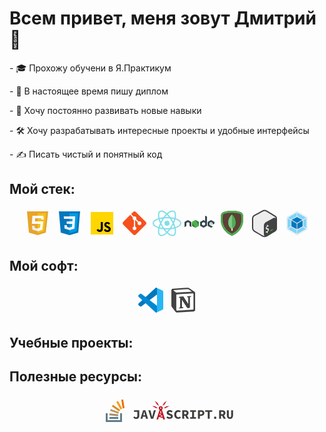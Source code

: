 <h1>Всем привет, меня зовут Дмитрий 👋</h1>

<p>- 🎓 Прохожу обучени в Я.Практикум</p>
<p>- 📜 В настоящее время пишу диплом</p>
<p>- 🚀 Хочу постоянно развивать новые навыки</p>
<p>- 🛠️ Хочу разрабатывать интересные проекты и удобные интерфейсы</p>
<p>- ✍️ Писать чистый и понятный код</p>

<h2>Мой стек:</h2>

<!-- Stack icons section -->
<p align="center">
<!-- HTML -->
<svg xmlns="http://www.w3.org/2000/svg"  viewBox="0 0 48 48" width="48px" height="48px"><polygon fill="#e7a42b" points="8,5 42,5 38,39 25,43 11,39"/><polygon fill="#f2bf22" points="38.63,8 35.25,36.71 25,39.86 25,8"/><polygon fill="#faf9f8" points="25,21 26,23 25,25 15.79,25 16.64,12 25,12 26,14 25,16 21.03,16 20.7,21"/><polygon fill="#ebebeb" points="24.9,32.57 25,32.54 26,35 25,36.72 24.94,36.74 16.61,34.36 16.05,28 20.07,28 20.35,31.27"/><polygon fill="#fff" points="34.07,21 32.5,34.42 25,36.72 25,32.54 28.83,31.36 29.57,25 25,25 25,21"/><polygon fill="#fff" points="34.92,18 30.93,18 30.67,16 25,16 25,12 34.13,12 34.3,13.26"/></svg>
<!-- CCS -->
<svg xmlns="http://www.w3.org/2000/svg"  viewBox="0 0 48 48" width="48px" height="48px"><path fill="#0277BD" d="M41,5H7l3,34l14,4l14-4L41,5L41,5z"/><path fill="#039BE5" d="M24 8L24 39.9 35.2 36.7 37.7 8z"/><path fill="#FFF" d="M33.1 13L24 13 24 17 28.9 17 28.6 21 24 21 24 25 28.4 25 28.1 29.5 24 30.9 24 35.1 31.9 32.5 32.6 21 32.6 21z"/><path fill="#EEE" d="M24,13v4h-8.9l-0.3-4H24z M19.4,21l0.2,4H24v-4H19.4z M19.8,27h-4l0.3,5.5l7.9,2.6v-4.2l-4.1-1.4L19.8,27z"/></svg>
<!-- JavaScript -->
<svg xmlns="http://www.w3.org/2000/svg"  viewBox="0 0 48 48" width="48px" height="48px"><path fill="#ffd600" d="M6,42V6h36v36H6z"/><path fill="#000001" d="M29.538 32.947c.692 1.124 1.444 2.201 3.037 2.201 1.338 0 2.04-.665 2.04-1.585 0-1.101-.726-1.492-2.198-2.133l-.807-.344c-2.329-.988-3.878-2.226-3.878-4.841 0-2.41 1.845-4.244 4.728-4.244 2.053 0 3.528.711 4.592 2.573l-2.514 1.607c-.553-.988-1.151-1.377-2.078-1.377-.946 0-1.545.597-1.545 1.377 0 .964.6 1.354 1.985 1.951l.807.344C36.452 29.645 38 30.839 38 33.523 38 36.415 35.716 38 32.65 38c-2.999 0-4.702-1.505-5.65-3.368L29.538 32.947zM17.952 33.029c.506.906 1.275 1.603 2.381 1.603 1.058 0 1.667-.418 1.667-2.043V22h3.333v11.101c0 3.367-1.953 4.899-4.805 4.899-2.577 0-4.437-1.746-5.195-3.368L17.952 33.029z"/></svg>
<!-- GIT -->
<svg xmlns="http://www.w3.org/2000/svg"  viewBox="0 0 48 48" width="48px" height="48px"><path fill="#F4511E" d="M42.2,22.1L25.9,5.8C25.4,5.3,24.7,5,24,5c0,0,0,0,0,0c-0.7,0-1.4,0.3-1.9,0.8l-3.5,3.5l4.1,4.1c0.4-0.2,0.8-0.3,1.3-0.3c1.7,0,3,1.3,3,3c0,0.5-0.1,0.9-0.3,1.3l4,4c0.4-0.2,0.8-0.3,1.3-0.3c1.7,0,3,1.3,3,3s-1.3,3-3,3c-1.7,0-3-1.3-3-3c0-0.5,0.1-0.9,0.3-1.3l-4-4c-0.1,0-0.2,0.1-0.3,0.1v10.4c1.2,0.4,2,1.5,2,2.8c0,1.7-1.3,3-3,3s-3-1.3-3-3c0-1.3,0.8-2.4,2-2.8V18.8c-1.2-0.4-2-1.5-2-2.8c0-0.5,0.1-0.9,0.3-1.3l-4.1-4.1L5.8,22.1C5.3,22.6,5,23.3,5,24c0,0.7,0.3,1.4,0.8,1.9l16.3,16.3c0,0,0,0,0,0c0.5,0.5,1.2,0.8,1.9,0.8s1.4-0.3,1.9-0.8l16.3-16.3c0.5-0.5,0.8-1.2,0.8-1.9C43,23.3,42.7,22.6,42.2,22.1z"/></svg>
<!-- React -->
<svg xmlns="http://www.w3.org/2000/svg"  viewBox="0 0 48 48" width="48px" height="48px"><path fill="#80deea" d="M24,34C11.1,34,1,29.6,1,24c0-5.6,10.1-10,23-10c12.9,0,23,4.4,23,10C47,29.6,36.9,34,24,34z M24,16	c-12.6,0-21,4.1-21,8c0,3.9,8.4,8,21,8s21-4.1,21-8C45,20.1,36.6,16,24,16z"/><path fill="#80deea" d="M15.1,44.6c-1,0-1.8-0.2-2.6-0.7C7.6,41.1,8.9,30.2,15.3,19l0,0c3-5.2,6.7-9.6,10.3-12.4c3.9-3,7.4-3.9,9.8-2.5	c2.5,1.4,3.4,4.9,2.8,9.8c-0.6,4.6-2.6,10-5.6,15.2c-3,5.2-6.7,9.6-10.3,12.4C19.7,43.5,17.2,44.6,15.1,44.6z M32.9,5.4	c-1.6,0-3.7,0.9-6,2.7c-3.4,2.7-6.9,6.9-9.8,11.9l0,0c-6.3,10.9-6.9,20.3-3.6,22.2c1.7,1,4.5,0.1,7.6-2.3c3.4-2.7,6.9-6.9,9.8-11.9	c2.9-5,4.8-10.1,5.4-14.4c0.5-4-0.1-6.8-1.8-7.8C34,5.6,33.5,5.4,32.9,5.4z"/><path fill="#80deea" d="M33,44.6c-5,0-12.2-6.1-17.6-15.6C8.9,17.8,7.6,6.9,12.5,4.1l0,0C17.4,1.3,26.2,7.8,32.7,19	c3,5.2,5,10.6,5.6,15.2c0.7,4.9-0.3,8.3-2.8,9.8C34.7,44.4,33.9,44.6,33,44.6z M13.5,5.8c-3.3,1.9-2.7,11.3,3.6,22.2	c6.3,10.9,14.1,16.1,17.4,14.2c1.7-1,2.3-3.8,1.8-7.8c-0.6-4.3-2.5-9.4-5.4-14.4C24.6,9.1,16.8,3.9,13.5,5.8L13.5,5.8z"/><circle cx="24" cy="24" r="4" fill="#80deea"/></svg>
<!-- Node.js -->
<svg xmlns="http://www.w3.org/2000/svg"  viewBox="0 0 48 48" width="48px" height="48px"><path fill="#388e3c" d="M17.204 19.122l-4.907 2.715C12.113 21.938 12 22.126 12 22.329v5.433c0 .203.113.39.297.492l4.908 2.717c.183.101.41.101.593 0l4.907-2.717C22.887 28.152 23 27.965 23 27.762v-5.433c0-.203-.113-.39-.297-.492l-4.906-2.715c-.092-.051-.195-.076-.297-.076-.103 0-.205.025-.297.076M42.451 24.013l-.818.452c-.031.017-.049.048-.049.082v.906c0 .034.019.065.049.082l.818.453c.031.017.068.017.099 0l.818-.453c.03-.017.049-.048.049-.082v-.906c0-.034-.019-.065-.05-.082l-.818-.452C42.534 24.004 42.517 24 42.5 24S42.466 24.004 42.451 24.013"/><path fill="#37474f" d="M35.751,13.364l-2.389-1.333c-0.075-0.042-0.167-0.041-0.241,0.003 c-0.074,0.044-0.12,0.123-0.12,0.209L33,20.295l-2.203-1.219C30.705,19.025,30.602,19,30.5,19c-0.102,0-0.205,0.025-0.297,0.076 h0.001l-4.907,2.715C25.113,21.892,25,22.08,25,22.282v5.433c0,0.203,0.113,0.39,0.297,0.492l4.908,2.717 c0.183,0.101,0.41,0.101,0.593,0l4.907-2.717C35.887,28.106,36,27.918,36,27.715V13.788C36,13.612,35.904,13.45,35.751,13.364z M32.866,26.458l-2.23,1.235c-0.083,0.046-0.186,0.046-0.269,0l-2.231-1.235C28.051,26.412,28,26.326,28,26.234v-2.47 c0-0.092,0.051-0.177,0.135-0.224l2.231-1.234h-0.001c0.042-0.023,0.088-0.034,0.135-0.034c0.047,0,0.093,0.012,0.135,0.034 l2.23,1.234C32.949,23.587,33,23.673,33,23.765v2.47C33,26.326,32.949,26.412,32.866,26.458z"/><path fill="#2e7d32" d="M17.204,19.122L12,27.762c0,0.203,0.113,0.39,0.297,0.492l4.908,2.717 c0.183,0.101,0.41,0.101,0.593,0L23,22.329c0-0.203-0.113-0.39-0.297-0.492l-4.906-2.715c-0.092-0.051-0.195-0.076-0.297-0.076 c-0.103,0-0.205,0.025-0.297,0.076"/><path fill="#4caf50" d="M17.204,19.122l-4.907,2.715C12.113,21.938,12,22.126,12,22.329l5.204,8.642 c0.183,0.101,0.41,0.101,0.593,0l4.907-2.717C22.887,28.152,23,27.965,23,27.762l-5.203-8.64c-0.092-0.051-0.195-0.076-0.297-0.076 c-0.103,0-0.205,0.025-0.297,0.076"/><path fill="#37474f" d="M47.703 21.791l-4.906-2.715C42.705 19.025 42.602 19 42.5 19c-.102 0-.205.025-.297.076h.001l-4.907 2.715C37.114 21.892 37 22.084 37 22.294v5.411c0 .209.114.402.297.503l4.908 2.717c.184.102.409.102.593 0l2.263-1.253c.207-.115.206-.412-.002-.526l-4.924-2.687C40.052 26.412 40 26.325 40 26.231v-2.466c0-.092.05-.177.13-.221l2.235-1.236h-.001c.042-.023.088-.034.135-.034.047 0 .093.012.135.034l2.235 1.237c.08.044.13.129.13.221v2.012c0 .086.046.166.121.209.075.042.167.042.242-.001l2.398-1.393c.148-.086.24-.245.24-.417v-1.88C48 22.085 47.886 21.892 47.703 21.791zM10.703 21.791l-4.906-2.715C5.705 19.025 5.602 19 5.5 19c-.102 0-.205.025-.297.076h.001l-4.907 2.715C.114 21.892 0 22.084 0 22.294v7.465c0 .086.046.166.121.209.075.042.167.042.242-.001l2.398-1.393C2.909 28.488 3 28.329 3 28.157v-4.393c0-.092.05-.177.13-.221l2.235-1.236H5.365c.042-.023.088-.034.135-.034.047 0 .093.012.135.034l2.235 1.237C7.95 23.588 8 23.673 8 23.765v4.393c0 .172.091.331.24.417l2.398 1.393c.075.043.167.043.242.001C10.954 29.925 11 29.845 11 29.759v-7.464C11 22.085 10.886 21.892 10.703 21.791z"/></svg>
<!-- MongoDB -->
<svg xmlns="http://www.w3.org/2000/svg"  viewBox="0 0 48 48" width="48px" height="48px"><path fill="#5d4037" d="M42,17.3C42,37.8,24,44,24,44S6,37.8,6,17.3c0-2.5,0.2-4.6,0.4-6.3c0.3-2.5,2-4.5,4.4-5.1 C13.9,5,18.8,4,24,4s10.1,1,13.3,1.9c2.4,0.6,4.1,2.7,4.4,5.1C41.8,12.7,42,14.9,42,17.3z"/><path fill="#4caf50" d="M24,7c4.9,0,9.5,1,12.5,1.8c1.2,0.3,2,1.3,2.2,2.6c0.2,1.9,0.3,3.9,0.3,5.9c0,15.6-11.5,21.9-15,23.4 c-3.5-1.6-15-7.9-15-23.4c0-2,0.1-4,0.3-5.9c0.1-1.3,1-2.3,2.2-2.6C14.5,8,19.1,7,24,7 M24,4c-5.2,0-10.1,1-13.3,1.9 C8.4,6.5,6.6,8.6,6.4,11C6.2,12.7,6,14.9,6,17.3C6,37.8,24,44,24,44s18-6.2,18-26.7c0-2.5-0.2-4.6-0.4-6.3c-0.3-2.5-2-4.5-4.4-5.1 C34.1,5,29.2,4,24,4L24,4z"/><path fill="#dcedc8" d="M23 28H25V36H23z"/><path fill="#4caf50" d="M24,10c0,0-6,5-6,13c0,5.2,3.3,8.5,5,10l1-3l1,3c1.7-1.5,5-4.8,5-10C30,15,24,10,24,10z"/><path fill="#81c784" d="M24,10c0,0-6,5-6,13c0,5.2,3.3,8.5,5,10l1-3V10z"/></svg>
<!-- Bash -->
<svg xmlns="http://www.w3.org/2000/svg"  viewBox="0 0 48 48" width="48px" height="48px" fill-rule="evenodd" clip-rule="evenodd" baseProfile="basic"><path fill="#ededed" fill-rule="evenodd" d="M22.903,3.286c0.679-0.381,1.515-0.381,2.193,0 c3.355,1.883,13.451,7.551,16.807,9.434C42.582,13.1,43,13.804,43,14.566c0,3.766,0,15.101,0,18.867 c0,0.762-0.418,1.466-1.097,1.847c-3.355,1.883-13.451,7.551-16.807,9.434c-0.679,0.381-1.515,0.381-2.193,0 c-3.355-1.883-13.451-7.551-16.807-9.434C5.418,34.899,5,34.196,5,33.434c0-3.766,0-15.101,0-18.867 c0-0.762,0.418-1.466,1.097-1.847C9.451,10.837,19.549,5.169,22.903,3.286z" clip-rule="evenodd"/><path fill="#434345" d="M23.987,46.221c-1.085,0-2.171-0.252-3.165-0.757c-2.22-1.127-5.118-2.899-7.921-4.613 c-1.973-1.206-3.836-2.346-5.297-3.157C5.381,36.458,4,34.113,4,31.572V16.627c0-2.59,1.417-4.955,3.699-6.173 c3.733-1.989,9.717-5.234,12.878-7.01h0c2.11-1.184,4.733-1.184,6.844,0c3.576,2.007,10.369,6.064,14.252,8.513 C43.13,12.874,44,14.453,44,16.182V32c0,2.4-0.859,4.048-2.553,4.895c-0.944,0.531-2.628,1.576-4.578,2.787 c-3.032,1.882-6.806,4.225-9.564,5.705C26.27,45.942,25.128,46.221,23.987,46.221z M21.556,5.188 C18.384,6.97,12.382,10.226,8.64,12.22C7.012,13.088,6,14.776,6,16.627v14.945c0,1.814,0.987,3.49,2.576,4.373 c1.498,0.832,3.378,1.981,5.369,3.199c2.77,1.693,5.634,3.445,7.783,4.536c1.458,0.739,3.188,0.717,4.631-0.056 c2.703-1.451,6.447-3.775,9.456-5.643c1.97-1.223,3.671-2.279,4.696-2.854C41.835,34.464,42,33.109,42,32V16.182 c0-1.037-0.521-1.983-1.392-2.532c-3.862-2.435-10.613-6.467-14.165-8.461C24.913,4.331,23.086,4.331,21.556,5.188L21.556,5.188z"/><path fill="#434345" d="M22.977,41.654l-0.057-13.438c-0.011-2.594,1.413-4.981,3.701-6.204l12.01-6.416 c1.998-1.068,4.414,0.38,4.414,2.646v14.73c0,1.041-0.54,2.008-1.426,2.554l-14.068,8.668 C25.557,45.424,22.987,43.996,22.977,41.654z"/><path fill="#ededed" d="M28.799,26.274c0.123-0.063,0.225,0.014,0.227,0.176l0.013,1.32 c0.552-0.219,1.032-0.278,1.467-0.177c0.095,0.024,0.136,0.153,0.098,0.306l-0.291,1.169c-0.024,0.089-0.072,0.178-0.132,0.233 c-0.026,0.025-0.052,0.044-0.077,0.057c-0.04,0.02-0.078,0.026-0.114,0.019c-0.199-0.045-0.671-0.148-1.413,0.228 c-0.778,0.395-1.051,1.071-1.046,1.573c0.007,0.601,0.315,0.783,1.377,0.802c1.416,0.023,2.027,0.643,2.042,2.067 c0.016,1.402-0.733,2.905-1.876,3.826l0.025,1.308c0.001,0.157-0.1,0.338-0.225,0.4l-0.775,0.445 c-0.123,0.063-0.225-0.014-0.227-0.172l-0.013-1.286c-0.664,0.276-1.334,0.342-1.763,0.17c-0.082-0.032-0.117-0.152-0.084-0.288 l0.28-1.181c0.022-0.092,0.071-0.186,0.138-0.246c0.023-0.023,0.048-0.04,0.072-0.053c0.044-0.022,0.087-0.027,0.124-0.013 c0.462,0.155,1.053,0.082,1.622-0.206c0.722-0.365,1.206-1.102,1.198-1.834c-0.007-0.664-0.366-0.939-1.241-0.946 c-1.113,0.002-2.151-0.216-2.168-1.855c-0.014-1.35,0.688-2.753,1.799-3.641l-0.013-1.319c-0.001-0.162,0.098-0.34,0.225-0.405 L28.799,26.274z"/><path fill="#4da925" d="M37.226,34.857l-3.704,2.185c-0.109,0.061-0.244-0.019-0.244-0.143v-1.252 c0-0.113,0.061-0.217,0.16-0.273l3.704-2.185c0.111-0.061,0.246,0.019,0.246,0.145v1.248 C37.388,34.697,37.326,34.801,37.226,34.857"/></svg>
<!-- webpack -->
<svg xmlns="http://www.w3.org/2000/svg"  viewBox="0 0 48 48" width="48px" height="48px"><polygon fill="#eceff1" points="24,4 7,14 7,34 24,44 41,34 41,14"/><polygon fill="#0277bd" points="23.5,24.5 23.5,33.5 15,29 15,19.5"/><polygon fill="#0277bd" points="24.5,24.5 24.5,33.5 33,29 33,19.5"/><polygon fill="#0277bd" points="24,23.5 15.5,18.5 24,14 32.5,18.5"/><g><polygon fill="#81d4fa" points="23.5,7 23.5,13 14.5,18 9.5,15"/><polygon fill="#81d4fa" points="23.5,41 23.5,35 14.5,30 9.5,33"/><polygon fill="#81d4fa" points="14,19 9,16 9,32 14,29"/><polygon fill="#81d4fa" points="24.5,7 24.5,13 33.5,18 38.5,15"/><polygon fill="#81d4fa" points="24.5,41 24.5,35 33.5,30 38.5,33"/><polygon fill="#81d4fa" points="34,19 39,16 39,32 34,29"/></g></svg>
</p>

## Мой софт:

<!-- Soft icons section -->
<p align="center">
<!-- VSCode -->
<svg xmlns="http://www.w3.org/2000/svg"  viewBox="0 0 48 48" width="48px" height="48px"><path fill="#29b6f6" d="M44,11.11v25.78c0,1.27-0.79,2.4-1.98,2.82l-8.82,4.14L34,33V15L33.2,4.15l8.82,4.14 C43.21,8.71,44,9.84,44,11.11z"/><path fill="#0277bd" d="M9,33.896L34,15V5.353c0-1.198-1.482-1.758-2.275-0.86L4.658,29.239 c-0.9,0.83-0.849,2.267,0.107,3.032c0,0,1.324,1.232,1.803,1.574C7.304,34.37,8.271,34.43,9,33.896z"/><path fill="#0288d1" d="M9,14.104L34,33v9.647c0,1.198-1.482,1.758-2.275,0.86L4.658,18.761 c-0.9-0.83-0.849-2.267,0.107-3.032c0,0,1.324-1.232,1.803-1.574C7.304,13.63,8.271,13.57,9,14.104z"/></svg>
<!--  -->
<!--  -->
<!-- Notion -->
<svg xmlns="http://www.w3.org/2000/svg"  viewBox="0 0 48 48" width="48px" height="48px" fill-rule="evenodd" clip-rule="evenodd"><path fill="#fff" fill-rule="evenodd" d="M11.553,11.099c1.232,1.001,1.694,0.925,4.008,0.77 l21.812-1.31c0.463,0,0.078-0.461-0.076-0.538l-3.622-2.619c-0.694-0.539-1.619-1.156-3.391-1.002l-21.12,1.54 c-0.77,0.076-0.924,0.461-0.617,0.77L11.553,11.099z" clip-rule="evenodd"/><path fill="#fff" fill-rule="evenodd" d="M12.862,16.182v22.95c0,1.233,0.616,1.695,2.004,1.619 l23.971-1.387c1.388-0.076,1.543-0.925,1.543-1.927V14.641c0-1-0.385-1.54-1.234-1.463l-25.05,1.463 C13.171,14.718,12.862,15.181,12.862,16.182L12.862,16.182z" clip-rule="evenodd"/><path fill="#424242" fill-rule="evenodd" d="M11.553,11.099c1.232,1.001,1.694,0.925,4.008,0.77 l21.812-1.31c0.463,0,0.078-0.461-0.076-0.538l-3.622-2.619c-0.694-0.539-1.619-1.156-3.391-1.002l-21.12,1.54 c-0.77,0.076-0.924,0.461-0.617,0.77L11.553,11.099z M12.862,16.182v22.95c0,1.233,0.616,1.695,2.004,1.619l23.971-1.387 c1.388-0.076,1.543-0.925,1.543-1.927V14.641c0-1-0.385-1.54-1.234-1.463l-25.05,1.463C13.171,14.718,12.862,15.181,12.862,16.182 L12.862,16.182z M36.526,17.413c0.154,0.694,0,1.387-0.695,1.465l-1.155,0.23v16.943c-1.003,0.539-1.928,0.847-2.698,0.847 c-1.234,0-1.543-0.385-2.467-1.54l-7.555-11.86v11.475l2.391,0.539c0,0,0,1.386-1.929,1.386l-5.317,0.308 c-0.154-0.308,0-1.078,0.539-1.232l1.388-0.385V20.418l-1.927-0.154c-0.155-0.694,0.23-1.694,1.31-1.772l5.704-0.385l7.862,12.015 V19.493l-2.005-0.23c-0.154-0.848,0.462-1.464,1.233-1.54L36.526,17.413z M7.389,5.862l21.968-1.618 c2.698-0.231,3.392-0.076,5.087,1.155l7.013,4.929C42.614,11.176,43,11.407,43,12.33v27.032c0,1.694-0.617,2.696-2.775,2.849 l-25.512,1.541c-1.62,0.077-2.391-0.154-3.239-1.232l-5.164-6.7C5.385,34.587,5,33.664,5,32.585V8.556 C5,7.171,5.617,6.015,7.389,5.862z" clip-rule="evenodd"/></svg>
</p>

## Учебные проекты:

## Полезные ресурсы:
<p align="center">
<a href="https://stackoverflow.com/"><svg xmlns="http://www.w3.org/2000/svg"  viewBox="0 0 48 48" width="48px" height="48px"><path fill="#607D8B" d="M9 28H12V42H9z"/><path fill="#607D8B" d="M9 39H35V42H9z"/><path fill="#607D8B" d="M32 28H35V42H32zM15 34H29V37H15z"/><path fill="#A68A6E" d="M14.88 29H28.880000000000003V32H14.88z" transform="rotate(6.142 21.88 30.5)"/><path fill="#EF6C00" d="M29.452 11.646H43.451V14.647H29.452z" transform="rotate(81.234 36.453 13.148)"/><path fill="#FF9800" d="M23.576 13.578H37.574V16.579H23.576z" transform="rotate(60.79 30.576 15.079)"/><path fill="#D38B28" d="M18.395 18.275H32.393V21.276H18.395z" transform="rotate(34.765 25.396 19.777)"/><path fill="#C09553" d="M15.977 23.499H29.976V26.5H15.977z" transform="rotate(19.785 22.978 25.003)"/></svg></a>
<a href="https://github.com/"><a>
<a href=""><a>
<a href=""><a>
<a href=""><a>
<a href=""><a>
<a href=""><a>
<a href="https://learn.javascript.ru/"><svg xmlns="http://www.w3.org/2000/svg" xmlns:xlink="http://www.w3.org/1999/xlink" width="162" height="48"><g fill="none" fill-rule="evenodd"><g fill="#BE1622"><path d="m41.487 31.932.714 1.446 5.395-2.662-.713-1.446-5.393 2.662zM42.67 28.1l3.746 1.85.714-1.446-3.746-1.85-.714 1.447z"/><path d="m41.126 33.49 7.486 2.18.45-1.546-7.484-2.183-.452 1.55zM44.968 16.694a3.13 3.13 0 1 0 0 6.26 3.13 3.13 0 0 0 0-6.26zm0 4.113a.983.983 0 1 1 0-1.966.983.983 0 0 1 0 1.966z"/><path d="M46.87 22.393c-.19-.593-.864-1.073-1.5-1.073h-.743c-.637 0-1.307.483-1.496 1.073l-4.68 14.625c-.19.594.17 1.074.815 1.074h.923c.32 0 .648-.24.737-.545l2.395-8.186c.572-1.944.963-3.583 1.588-5.504h.105c.6 1.92.99 3.56 1.563 5.506l2.42 8.187c.088.3.416.544.733.544h1.033c.638 0 1-.483.81-1.074l-4.705-14.625z"/></g><g fill="#3C3C3B"><path d="M2.837 32.93c.793.98 1.69 1.5 2.586 1.5 1.398 0 2.107-.604 2.107-2.48v-6.156H2.21v-2.566h8.387v8.97c0 2.67-1.315 4.882-5.07 4.882-1.5 0-3.274-.585-4.463-2.254l1.773-1.897zm17.777.666h-4.11l-.834 3.233h-3.13l4.235-13.603h3.67l4.237 13.6h-3.255l-.813-3.232zm-.627-2.4-.313-1.25c-.355-1.357-.73-2.963-1.085-4.382h-.085c-.334 1.44-.71 3.026-1.064 4.38l-.313 1.253h2.86zm5.2-7.968h3.253l1.628 6.342c.418 1.48.688 2.858 1.084 4.36h.084c.417-1.5.708-2.88 1.105-4.36l1.608-6.342h3.13l-4.09 13.6h-3.692l-4.11-13.6zM55.728 33.013c1.022.834 2.294 1.418 3.484 1.418 1.418 0 2.044-.5 2.044-1.312 0-.855-.793-1.127-2.107-1.627l-1.755-.75c-1.522-.564-2.9-1.732-2.9-3.713 0-2.253 2.044-4.047 4.986-4.047 1.65 0 3.297.625 4.528 1.793l-1.565 1.94c-.94-.69-1.793-1.085-2.962-1.085-1.19 0-1.88.46-1.88 1.23 0 .834.92 1.127 2.234 1.606l1.65.71c1.793.668 2.92 1.773 2.92 3.693 0 2.254-1.9 4.214-5.28 4.214a7.845 7.845 0 0 1-5.172-1.96l1.774-2.106zm17.34-10.035c1.73 0 3.107.834 4.026 1.732l-1.69 1.898c-.646-.584-1.356-.98-2.336-.98-1.92 0-3.338 1.648-3.338 4.38 0 2.796 1.418 4.423 3.462 4.423.98 0 1.753-.477 2.42-1.21l1.69 1.86c-1.126 1.312-2.587 2-4.297 2-3.505 0-6.425-2.4-6.425-6.967-.002-4.504 2.856-7.134 6.487-7.134zM86.692 36.83l-2.608-4.902H82.48v4.902h-3.07V23.228h4.82c2.877 0 5.256 1.002 5.256 4.235 0 2.002-.98 3.276-2.42 3.922l3.067 5.444H86.69zm-4.214-7.342h1.5c1.627 0 2.482-.69 2.482-2.024s-.856-1.793-2.482-1.793h-1.5v3.82zm9.535 4.755h3.17v-8.428h-3.17v-2.587h9.43v2.587h-3.172v8.428h3.17v2.587h-9.428v-2.587zm12.52-11.015h4.964c2.94 0 5.32 1.085 5.32 4.38 0 3.194-2.443 4.612-5.32 4.612h-1.9v4.61h-3.067V23.228zm4.777 6.55c1.69 0 2.48-.75 2.48-2.168 0-1.418-.854-1.94-2.48-1.94h-1.71v4.11h1.71zm10.913-3.963h-4.068v-2.587h11.223v2.587h-4.068V36.83h-3.088V25.814zM132.135 33.248c1.107 0 1.862.836 1.862 1.895 0 1.06-.755 1.88-1.862 1.88-1.11 0-1.863-.82-1.863-1.88s.754-1.895 1.863-1.895zm13.558 3.582-2.607-4.903h-1.606v4.903h-3.067V23.228h4.82c2.877 0 5.256 1 5.256 4.235 0 2.002-.98 3.276-2.42 3.922l3.064 5.444h-3.442zm-4.214-7.343h1.5c1.627 0 2.483-.688 2.483-2.023 0-1.335-.856-1.794-2.483-1.794h-1.5v3.817zm9.326-6.26h3.067v8.68c0 1.628.605 2.523 1.898 2.523 1.296 0 1.92-.896 1.92-2.523v-8.68h2.963v8.366c0 3.527-1.585 5.487-4.88 5.487-3.317 0-4.966-1.96-4.966-5.487v-8.365z"/></g><g fill="#BE1622"><path d="m51.502 18.994-.545-.39 2.488-.962-.422-.596 5.555-.482.043.13-2.26.89.262.486-2.996.735.46.578-4.145.56-.057-.113 1.62-.836"><animate attributeName="opacity" begin="a.mouseover" dur="1s" end="overlay.mouseout" from="1" repeatCount="indefinite" to="0"/><animateMotion begin="a.mouseover" dur="1s" end="overlay.mouseout" from="0,0" repeatCount="indefinite" to="10,-6"/></path><path d="m51.297 13.088.456.367-3.898 2.74-.09-.094 1.39-1.893-.726.043 1.545-1.78-.4-.486 4.782-3.617.092.094-1.86 2.555.586-.002-1.88 2.076"><animate attributeName="opacity" begin="a.mouseover" dur="1s" end="overlay.mouseout" from="1" repeatCount="indefinite" to="0"/><animateMotion begin="a.mouseover" dur="1s" end="overlay.mouseout" from="0,0" repeatCount="indefinite" to="10,-10"/></path><path d="m38.713 13.088-.456.367 3.898 2.74.09-.094-1.39-1.893.726.043-1.545-1.78.4-.486-4.783-3.617-.09.094 1.86 2.555-.587-.002 1.88 2.076"><animate attributeName="opacity" begin="a.mouseover" dur="1s" end="overlay.mouseout" from="1" repeatCount="indefinite" to="0"/><animateMotion begin="a.mouseover" dur="1s" end="overlay.mouseout" from="0,0" repeatCount="indefinite" to="-10,-10"/></path><path d="m38.51 18.994.544-.39-2.488-.962.422-.596-5.555-.482-.043.13 2.263.89-.263.486 2.997.735-.46.578 4.145.56.057-.113-1.62-.836"><animate attributeName="opacity" begin="a.mouseover" dur="1s" end="overlay.mouseout" from="1" repeatCount="indefinite" to="0"/><animateMotion begin="a.mouseover" dur="1s" end="overlay.mouseout" from="0,0" repeatCount="indefinite" to="-10,-6"/></path></g></g><path id="a" fill="none" d="M0 0h171v60H0z" pointer-events="all"/></svg><a>
</p>

<!--
**TokmakDA/TokmakDA** is a ✨ _special_ ✨ repository because its `README.md` (this file) appears on your GitHub profile.

Here are some ideas to get you started:

- 🔭 I’m currently working on ...
- 🌱 I’m currently learning ...
- 👯 I’m looking to collaborate on ...
- 🤔 I’m looking for help with ...
- 💬 Ask me about ...
- 📫 How to reach me: ...
- 😄 Pronouns: ...
- ⚡ Fun fact: ... 
-->
